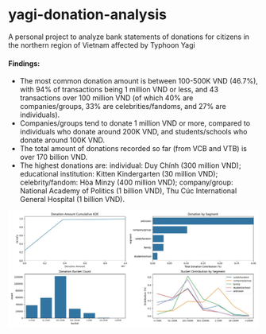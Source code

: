 # yagi-donation-analysis
A personal project to analyze bank statements of donations for citizens in the northern region of Vietnam affected by Typhoon Yagi

#### Findings:
- The most common donation amount is between 100-500K VND (46.7%), with 94% of transactions being 1 million VND or less, and 43 transactions over 100 million VND (of which 40% are companies/groups, 33% are celebrities/fandoms, and 27% are individuals).
- Companies/groups tend to donate 1 million VND or more, compared to individuals who donate around 200K VND, and students/schools who donate around 100K VND.
- The total amount of donations recorded so far (from VCB and VTB) is over 170 billion VND.
- The highest donations are: individual: Duy Chính (300 million VND); educational institution: Kitten Kindergarten (30 million VND); celebrity/fandom: Hòa Minzy (400 million VND); company/group: National Academy of Politics (1 billion VND), Thu Cúc International General Hospital (1 billion VND).

![Charts](charts.jpg)
